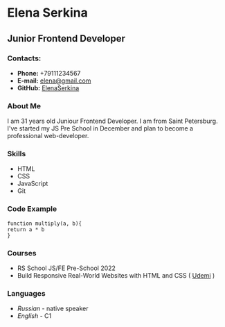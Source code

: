 # Elena Serkina

## Junior Frontend Developer

### Contacts:

- **Phone:** +79111234567
- **E-mail:** [elena@gmail.com](elena@gmail.com)
- **GitHub:** [ElenaSerkina](https://github.com/ElenaSerkina)

### About Me

I am 31 years old Juniour Frontend Developer. I am from Saint Petersburg. I've started my JS Pre School in December and plan to become a professional web-developer.

### Skills

- HTML
- CSS
- JavaScript
- Git

### Code Example

```
function multiply(a, b){
return a * b
}
```

### Courses

- RS School JS/FE Pre-School 2022
- Build Responsive Real-World Websites with HTML and CSS ( [Udemi](https://www.udemy.com/course/design-and-develop-a-killer-website-with-html5-and-css3/) )

### Languages

- _Russian_ - native speaker
- _English_ - C1

